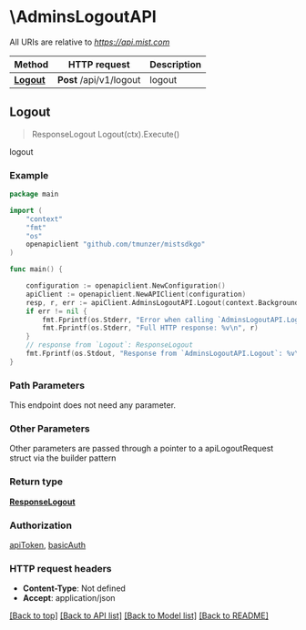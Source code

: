 # \AdminsLogoutAPI

All URIs are relative to *https://api.mist.com*

Method | HTTP request | Description
------------- | ------------- | -------------
[**Logout**](AdminsLogoutAPI.md#Logout) | **Post** /api/v1/logout | logout



## Logout

> ResponseLogout Logout(ctx).Execute()

logout



### Example

```go
package main

import (
	"context"
	"fmt"
	"os"
	openapiclient "github.com/tmunzer/mistsdkgo"
)

func main() {

	configuration := openapiclient.NewConfiguration()
	apiClient := openapiclient.NewAPIClient(configuration)
	resp, r, err := apiClient.AdminsLogoutAPI.Logout(context.Background()).Execute()
	if err != nil {
		fmt.Fprintf(os.Stderr, "Error when calling `AdminsLogoutAPI.Logout``: %v\n", err)
		fmt.Fprintf(os.Stderr, "Full HTTP response: %v\n", r)
	}
	// response from `Logout`: ResponseLogout
	fmt.Fprintf(os.Stdout, "Response from `AdminsLogoutAPI.Logout`: %v\n", resp)
}
```

### Path Parameters

This endpoint does not need any parameter.

### Other Parameters

Other parameters are passed through a pointer to a apiLogoutRequest struct via the builder pattern


### Return type

[**ResponseLogout**](ResponseLogout.md)

### Authorization

[apiToken](../README.md#apiToken), [basicAuth](../README.md#basicAuth)

### HTTP request headers

- **Content-Type**: Not defined
- **Accept**: application/json

[[Back to top]](#) [[Back to API list]](../README.md#documentation-for-api-endpoints)
[[Back to Model list]](../README.md#documentation-for-models)
[[Back to README]](../README.md)


